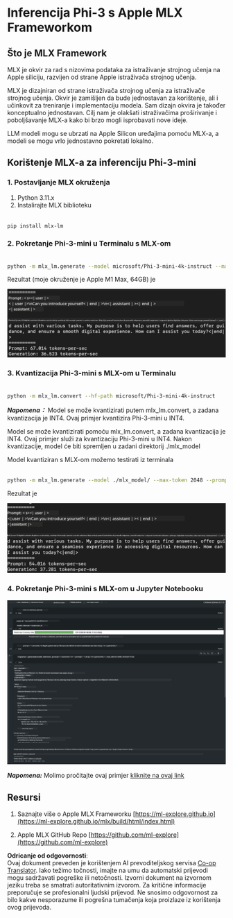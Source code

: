 <!--
CO_OP_TRANSLATOR_METADATA:
{
  "original_hash": "dcb656f3d206fc4968e236deec5d4384",
  "translation_date": "2025-05-09T12:20:39+00:00",
  "source_file": "md/01.Introduction/03/MLX_Inference.md",
  "language_code": "hr"
}
-->
# **Inferencija Phi-3 s Apple MLX Frameworkom**

## **Što je MLX Framework**

MLX je okvir za rad s nizovima podataka za istraživanje strojnog učenja na Apple siliciju, razvijen od strane Apple istraživača strojnog učenja.

MLX je dizajniran od strane istraživača strojnog učenja za istraživače strojnog učenja. Okvir je zamišljen da bude jednostavan za korištenje, ali i učinkovit za treniranje i implementaciju modela. Sam dizajn okvira je također konceptualno jednostavan. Cilj nam je olakšati istraživačima proširivanje i poboljšavanje MLX-a kako bi brzo mogli isprobavati nove ideje.

LLM modeli mogu se ubrzati na Apple Silicon uređajima pomoću MLX-a, a modeli se mogu vrlo jednostavno pokretati lokalno.

## **Korištenje MLX-a za inferenciju Phi-3-mini**

### **1. Postavljanje MLX okruženja**

1. Python 3.11.x  
2. Instalirajte MLX biblioteku


```bash

pip install mlx-lm

```

### **2. Pokretanje Phi-3-mini u Terminalu s MLX-om**


```bash

python -m mlx_lm.generate --model microsoft/Phi-3-mini-4k-instruct --max-token 2048 --prompt  "<|user|>\nCan you introduce yourself<|end|>\n<|assistant|>"

```

Rezultat (moje okruženje je Apple M1 Max, 64GB) je

![Terminal](../../../../../translated_images/01.0d0f100b646a4e4c4f1cd36c1a05727cd27f1e696ed642c06cf6e2c9bbf425a4.hr.png)

### **3. Kvantizacija Phi-3-mini s MLX-om u Terminalu**


```bash

python -m mlx_lm.convert --hf-path microsoft/Phi-3-mini-4k-instruct

```

***Napomena：*** Model se može kvantizirati putem mlx_lm.convert, a zadana kvantizacija je INT4. Ovaj primjer kvantizira Phi-3-mini u INT4.

Model se može kvantizirati pomoću mlx_lm.convert, a zadana kvantizacija je INT4. Ovaj primjer služi za kvantizaciju Phi-3-mini u INT4. Nakon kvantizacije, model će biti spremljen u zadani direktorij ./mlx_model

Model kvantiziran s MLX-om možemo testirati iz terminala


```bash

python -m mlx_lm.generate --model ./mlx_model/ --max-token 2048 --prompt  "<|user|>\nCan you introduce yourself<|end|>\n<|assistant|>"

```

Rezultat je

![INT4](../../../../../translated_images/02.04e0be1f18a90a58ad47e0c9d9084ac94d0f1a8c02fa707d04dd2dfc7e9117c6.hr.png)


### **4. Pokretanje Phi-3-mini s MLX-om u Jupyter Notebooku**


![Notebook](../../../../../translated_images/03.0cf0092fe143357656bb5a7bc6427c41d8528d772d38a82d0b2693e2a3eeb16e.hr.png)

***Napomena:*** Molimo pročitajte ovaj primjer [kliknite na ovaj link](../../../../../code/03.Inference/MLX/MLX_DEMO.ipynb)


## **Resursi**

1. Saznajte više o Apple MLX Frameworku [https://ml-explore.github.io](https://ml-explore.github.io/mlx/build/html/index.html)

2. Apple MLX GitHub Repo [https://github.com/ml-explore](https://github.com/ml-explore)

**Odricanje od odgovornosti**:  
Ovaj dokument preveden je korištenjem AI prevoditeljskog servisa [Co-op Translator](https://github.com/Azure/co-op-translator). Iako težimo točnosti, imajte na umu da automatski prijevodi mogu sadržavati pogreške ili netočnosti. Izvorni dokument na izvornom jeziku treba se smatrati autoritativnim izvorom. Za kritične informacije preporučuje se profesionalni ljudski prijevod. Ne snosimo odgovornost za bilo kakve nesporazume ili pogrešna tumačenja koja proizlaze iz korištenja ovog prijevoda.